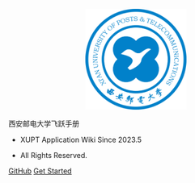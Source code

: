 <p align="center">
  <a href="https://xuptflying.github.io/xupt-flying.github.io/">
    <img alt="docsify" src="src/_media/school_logo.png" height="200">
  </a>
</p>


<middle>西安邮电大学飞跃手册</middle>


<!-- > XUPT Application Wiki -->

- XUPT Application Wiki Since 2023.5

- All Rights Reserved.

[GitHub](https://github.com/xuptflying/xupt-flying.github.io)
[Get Started](#西安邮电大学飞跃手册)
